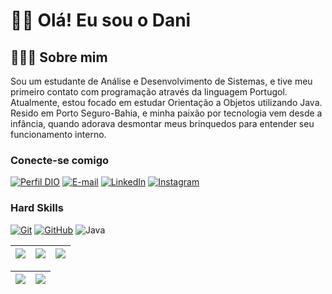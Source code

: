 
# 👋🏽 Olá! Eu sou o Dani

## 🧑🏽‍💻 Sobre mim
Sou um estudante de Análise e Desenvolvimento de Sistemas, e tive meu primeiro contato com programação através da linguagem Portugol. Atualmente, estou focado em estudar Orientação a Objetos utilizando Java. Resido em Porto Seguro-Bahia, e minha paixão por tecnologia vem desde a infância, quando adorava desmontar meus brinquedos para entender seu funcionamento interno.

### Conecte-se comigo
[![Perfil DIO](https://img.shields.io/badge/-Meu%20Perfil%20na%20DIO-30A3DC?style=for-the-badge)](https://web.dio.me/users/dsdezessete/)
[![E-mail](https://img.shields.io/badge/-Email-000?style=for-the-badge&logo=microsoft-outlook&logoColor=E94D5F)](mailto:dsdezessete@gmail.com)
[![LinkedIn](https://img.shields.io/badge/-LinkedIn-000?style=for-the-badge&logo=linkedin&logoColor=30A3DC)](https://www.linkedin.com/in/daniel-silva-840b0b242/)
[![Instagram](https://img.shields.io/badge/Instagram-000.svg?style=for-the-badge&logo=Instagram&logoColor=pink)](https://www.instagram.com/dsdezessete/)




### Hard Skills
[![Git](https://img.shields.io/badge/Git-000?style=for-the-badge&logo=git&logoColor=E94D5F)](https://git-scm.com/doc) 
[![GitHub](https://img.shields.io/badge/GitHub-000?style=for-the-badge&logo=github&logoColor=30A3DC)](https://docs.github.com/)
![Java](https://img.shields.io/badge/java-black.svg?style=for-the-badge&logo=openjdk&logoColor=red)







| ![](http://github-profile-summary-cards.vercel.app/api/cards/stats?username=dsdezessete&theme=nord_dark) | ![](http://github-profile-summary-cards.vercel.app/api/cards/repos-per-language?username=dsdezessete&theme=nord_dark) | ![](http://github-profile-summary-cards.vercel.app/api/cards/most-commit-language?username=dsdezessete&theme=nord_dark) |
| :-: | :-: | :-: |

| ![](http://github-profile-summary-cards.vercel.app/api/cards/profile-details?username=dsdezessete&theme=nord_dark) | ![](https://github-readme-streak-stats.herokuapp.com/?user=dsdezessete&hide_border=true&date_format=M%20j%5B%2C%20Y%5D&background=2D3742&stroke=2D3742&ring=6bbbca&fire=6bbbca&currStreakNum=fff&sideNums=6bbbca&currStreakLabel=6bbbca&sideLabels=fff&dates=fff) |
| :-: | :-: |






